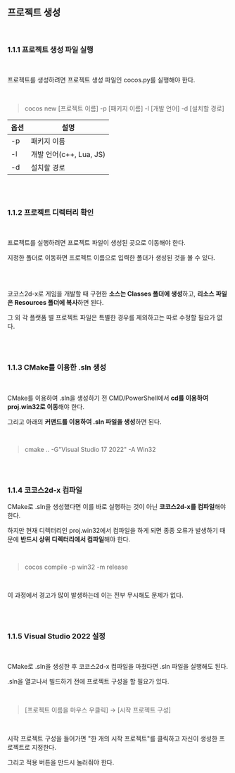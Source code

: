 ## 프로젝트 생성

</br>

### 1.1.1 프로젝트 생성 파일 실행

</br>

프로젝트를 생성하려면 프로젝트 생성 파일인 cocos.py를 실행해야 한다.

</br>

> cocos new [프로젝트 이름] -p [패키지 이름] -l [개발 언어] -d [설치할 경로]

|옵션|설명|
|----|----|
|-p|패키지 이름|
|-l|개발 언어(c++, Lua, JS)|
|-d|설치할 경로|

</br>
</br>

### 1.1.2 프로젝트 디렉터리 확인

</br>

프로젝트를 실행하려면 프로젝트 파일이 생성된 곳으로 이동해야 한다.

지정한 폴더로 이동하면 프로젝트 이름으로 입력한 폴더가 생성된 것을 볼 수 있다.

</br>

</br>

코코스2d-x로 게임을 개발할 때 구현한 **소스는 Classes 폴더에 생성**하고, **리소스 파일은 Resources 폴더에 복사**하면 된다.

그 외 각 플랫폼 별 프로젝트 파일은 특별한 경우를 제외하고는 따로 수정할 필요가 없다.

</br>
</br>

### 1.1.3 CMake를 이용한 .sln 생성

</br>

CMake를 이용하여 .sln을 생성하기 전 CMD/PowerShell에서 **cd를 이용하여 proj.win32로 이동**해야 한다.

그리고 아래의 **커맨드를 이용하여 .sln 파일을 생성**하면 된다.

</br>

> cmake .. -G"Visual Studio 17 2022" -A Win32

</br>
</br>

### 1.1.4 코코스2d-x 컴파일

CMake로 .sln을 생성했다면 이를 바로 실행하는 것이 아닌 **코코스2d-x를 컴파일**해야 한다.

하지만 현재 디렉터리인 proj.win32에서 컴파일을 하게 되면 종종 오류가 발생하기 때문에 **반드시 상위 디렉터리에서 컴파일**해야 한다.

</br>

> cocos compile -p win32 -m release

</br>

이 과정에서 경고가 많이 발생하는데 이는 전부 무시해도 문제가 없다.

</br>
</br>

### 1.1.5 Visual Studio 2022 설정

</br>

CMake로 .sln을 생성한 후 코코스2d-x 컴파일을 마쳤다면 .sln 파일을 실행해도 된다.

.sln을 열고나서 빌드하기 전에 프로젝트 구성을 할 필요가 있다.

</br>

> [프로젝트 이름을 마우스 우클릭] → [시작 프로젝트 구성]

</br>

시작 프로젝트 구성을 들어가면 "한 개의 시작 프로젝트"를 클릭하고 자신이 생성한 프로젝트로 지정한다.

그리고 적용 버튼을 만드시 눌러줘야 한다.